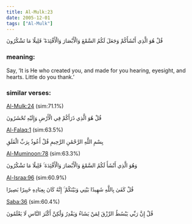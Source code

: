 ```yaml
---
title: Al-Mulk:23
date: 2005-12-01
tags: ["Al-Mulk"]
---
```

قُلْ هُوَ الَّذِي أَنْشَأَكُمْ وَجَعَلَ لَكُمُ السَّمْعَ وَالْأَبْصَارَ وَالْأَفْئِدَةَ ۖ قَلِيلًا مَا تَشْكُرُونَ
### meaning: 
Say, ‘It is He who created you, and made for you hearing, eyesight, and hearts. Little do you thank.’
### similar verses: 

[Al-Mulk:24](/67/24) (sim:71.1%)

قُلْ هُوَ الَّذِي ذَرَأَكُمْ فِي الْأَرْضِ وَإِلَيْهِ تُحْشَرُونَ

[Al-Falaq:1](/113/1) (sim:63.5%)

بِسْمِ اللَّهِ الرَّحْمَٰنِ الرَّحِيمِ قُلْ أَعُوذُ بِرَبِّ الْفَلَقِ

[Al-Muminoon:78](/23/78) (sim:63.3%)

وَهُوَ الَّذِي أَنْشَأَ لَكُمُ السَّمْعَ وَالْأَبْصَارَ وَالْأَفْئِدَةَ ۚ قَلِيلًا مَا تَشْكُرُونَ

[Al-Israa:96](/17/96) (sim:60.9%)

قُلْ كَفَىٰ بِاللَّهِ شَهِيدًا بَيْنِي وَبَيْنَكُمْ ۚ إِنَّهُ كَانَ بِعِبَادِهِ خَبِيرًا بَصِيرًا

[Saba:36](/34/36) (sim:60.4%)

قُلْ إِنَّ رَبِّي يَبْسُطُ الرِّزْقَ لِمَنْ يَشَاءُ وَيَقْدِرُ وَلَٰكِنَّ أَكْثَرَ النَّاسِ لَا يَعْلَمُونَ
